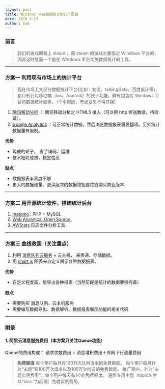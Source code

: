 ```yaml
---
layout: post
title: Windows 平台数据统计的几个思路
date: 2018-3-23
author: Sam
---
```



### 前言
>我们的游戏即将上 steam ，而 steam 的游戏主要面对 Windows 平台的，因此这时急需一个能在 Windows 平台实施数据统计的工具。

---
### 方案一 利用现有市场上的统计平台
>现在市场上大部分数据统计平台(比如：友盟、talkingData、百度统计等)，都只有针对移动端（ios、Android）的统计功能，鲜有包含对 Windows 平台的数据统计服务。（个中原因，有点百思不得其姐）

1. [腾讯移动分析](http://developer.qq.com/wiki/mta/HTML5%E6%8E%A5%E5%85%A5/MTA%20HTML5%E7%BB%9F%E8%AE%A1API%E6%96%87%E6%A1%A3/MTA%20HTML5%E7%BB%9F%E8%AE%A1API%E6%96%87%E6%A1%A3.html) ： 腾讯移动分析之 HTML5 接入（可以用 http 传送数据，待验证）。
2. [Google Analytics](https://www.google.com/analytics/) ：可正常统计数据，然后浏览数据报表需要翻墙。另外统计数据量有限制。

**优势**
* 现成的轮子， 省了编码、运维
* 技术相对成熟，稳定性高

**缺点**
* 数据报表丰富度不够
* 更大的数据流量、更深层次的数据挖掘要花钱购买商业版本

---
### 方案二 用开源统计软件，搭建统计后台

1. [matomo](https://matomo.org/) : PHP  + MySQL
2. [Web Analytics. Open Source.](http://www.openwebanalytics.com/)
3. [AWStats](https://github.com/eldy/awstats) 日志文件分析工具

---
### 方案三 曲线救国（关注重点）

1. 利用 [消息队列云服务](https://www.aliyun.com/product/mns?spm=5176.8142029.388261.396.e939381fY1N4Z1) + 云主机， 来传递、存储数据。
2. 用 [chart.js](http://www.chartjs.org/) 图表来自定义展示各种数据报表。

**优势**
* 自定义程度高，能导出各种报表（当然前提是统计的数据要够完备）

**缺点**
* 需要购买 消息队列、云主机服务
* 需要编写数据导出、数据解析、数据报表展示功能的相关代码

---
### 附录

#### 1. 阿里云**消息服务**费用（本方案只关注**Queue**功能）

Queue的费用构成： 请求次数费用 + 消息堆积费用＋外网下行流量费用 

>**免费额度**
>每个用户每月有100万次队列请求的免费额度。
>每个用户每月针对“主题”有100万次请求以及100万次推送的免费额度。
>推广期内，针对“主题实例费用”，每个用户每天有1个的免费额度。
>短信专用主题（topic名字以“sms.”为前缀）免收实例费用。